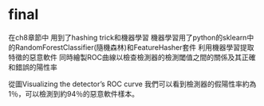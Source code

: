 # final

在ch8章節中
用到了hashing trick和機器學習
機器學習用了python的sklearn中的RandomForestClassifier(隨機森林)和FeatureHasher套件
利用機器學習提取特徵的惡意軟件
同時繪製ROC曲線以檢查檢測器的檢測閾值之間的關係及其正確和錯誤的陽性率

從圖Visualizing the detector’s ROC curve
我們可以看到檢測器的假陽性率約為1％，可以檢測到約94％的惡意軟件樣本。

